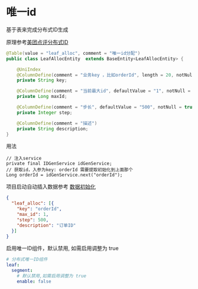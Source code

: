 # 唯一id
基于表来完成分布式ID生成

原理参考[美团点评分布式ID](https://tech.meituan.com/2017/04/21/mt-leaf.html)
```java
@Table(value = "leaf_alloc", comment = "唯一id分配")
public class LeafAllocEntity  extends BaseEntity<LeafAllocEntity> {

    @UniIndex
    @ColumnDefine(comment = "业务key ，比如orderId", length = 20, notNull = true)
    private String key;

    @ColumnDefine(comment = "当前最大id", defaultValue = "1", notNull = true)
    private Long maxId;

    @ColumnDefine(comment = "步长", defaultValue = "500", notNull = true)
    private Integer step;

    @ColumnDefine(comment = "描述")
    private String description;
}
```
用法
```
// 注入service
private final IDGenService idGenService;
// 获取id，入参为key: orderId 需要提取初始化到上面那个
Long orderId = idGenService.next("orderId");
```
项目启动自动插入数据参考 [数据初始化](/src/guide/initData.md)

```json
{
  "leaf_alloc": [{
    "key": "orderId",
    "max_id": 1,
    "step": 500,
    "description": "订单ID"
  }]
}
```
启用唯一ID组件，默认禁用, 如需启用调整为 true

```yaml
# 分布式唯一ID组件
leaf:
  segment:
    # 默认禁用,如需启用调整为 true
    enable: false
```